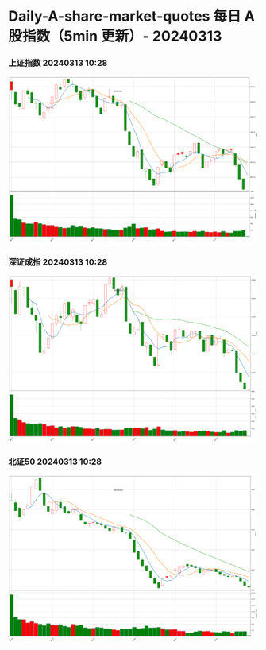 
# Daily-A-share-market-quotes 每日 A 股指数（5min 更新）- 20240313

### 上证指数 20240313 10:28
![](./fig/2024/3/20240313-sh000001.png)

### 深证成指 20240313 10:28
![](./fig/2024/3/20240313-sz399001.png)

### 北证50 20240313 10:28
![](./fig/2024/3/20240313-bj899050.png)
